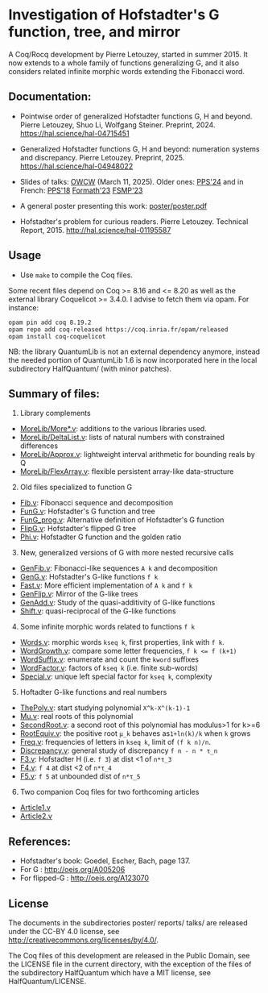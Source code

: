 
Investigation of Hofstadter's G function, tree, and mirror
==========================================================

A Coq/Rocq development by Pierre Letouzey, started in summer 2015.
It now extends to a whole family of functions generalizing G,
and it also considers related infinite morphic words extending
the Fibonacci word.

Documentation:
--------------

- Pointwise order of generalized Hofstadter functions G, H and beyond.
  Pierre Letouzey, Shuo Li, Wolfgang Steiner. Preprint, 2024.
  https://hal.science/hal-04715451

- Generalized Hofstadter functions G, H and beyond: numeration systems
  and discrepancy. Pierre Letouzey. Preprint, 2025.
  https://hal.science/hal-04948022

- Slides of talks: [OWCW](talks/owcw/talk.pdf?raw=true) (March 11, 2025).
  Older ones: [PPS'24](talks/4/expose.pdf?raw=true) and in French: [PPS'18](talks/1/expose.pdf?raw=true) [Formath'23](talks/2/expose.pdf?raw=true) [FSMP'23](talks/3/expose.pdf?raw=true)

- A general poster presenting this work: [poster/poster.pdf](poster/poster.pdf?raw=true)

- Hofstadter's problem for curious readers. Pierre Letouzey.
  Technical Report, 2015. http://hal.science/hal-01195587


Usage
-----

- Use `make` to compile the Coq files.

Some recent files depend on Coq >= 8.16 and <= 8.20 as well as the external library
Coquelicot >= 3.4.0. I advise to fetch them via opam. For instance:

```
opam pin add coq 8.19.2
opam repo add coq-released https://coq.inria.fr/opam/released
opam install coq-coquelicot
```

NB: the library QuantumLib is not an external dependency anymore,
instead the needed portion of QuantumLib 1.6 is now incorporated here
in the local subdirectory HalfQuantum/ (with minor patches).

Summary of files:
----------------

1. Library complements
  - [MoreLib/More*.v](MoreLib): additions to the various libraries used.
  - [MoreLib/DeltaList.v](MoreLib/DeltaList.v): lists of natural numbers with constrained differences
  - [MoreLib/Approx.v](MoreLib/Approx.v): lightweight interval arithmetic for bounding reals by Q
  - [MoreLib/FlexArray.v](MoreLib/FlexArray.v): flexible persistent array-like data-structure
2. Old files specialized to function G
  - [Fib.v](Fib.v): Fibonacci sequence and decomposition
  - [FunG.v](FunG.v): Hofstadter's G function and tree
  - [FunG_prog.v](FunG_prog.v): Alternative definition of Hofstadter's G function
  - [FlipG.v](FlipG.v): Hofstadter's flipped G tree
  - [Phi.v](Phi.v): Hofstadter G function and the golden ratio
3. New, generalized versions of G with more nested recursive calls
  - [GenFib.v](GenFib.v): Fibonacci-like sequences `A k` and decomposition
  - [GenG.v](GenG.v): Hofstadter's G-like functions `f k`
  - [Fast.v](Fast.v): More efficient implementation of `A k` and `f k`
  - [GenFlip.v](GenFlip.v): Mirror of the G-like trees
  - [GenAdd.v](GenAdd.v): Study of the quasi-additivity of G-like functions
  - [Shift.v](Shift.v): quasi-reciprocal of the G-like functions
4. Some infinite morphic words related to functions `f k`
  - [Words.v](Words.v): morphic words `kseq k`, first properties, link with `f k`.
  - [WordGrowth.v](WordGrowth.v): compare some letter frequencies, `f k <= f (k+1)`
  - [WordSuffix.v](WordSuffix.v): enumerate and count the `kword` suffixes
  - [WordFactor.v](WordFactor.v): factors of `kseq k` (i.e. finite sub-words)
  - [Special.v](Special.v): unique left special factor for `kseq k`, complexity
5. Hoftadter G-like functions and real numbers
  - [ThePoly.v](ThePoly.v): start studying polynomial `X^k-X^(k-1)-1`
  - [Mu.v](Mu.v): real roots of this polynomial
  - [SecondRoot.v](SecondRoot.v): a second root of this polynomial has modulus>1 for k>=6
  - [RootEquiv.v](RootEquiv.v): the positive root `μ_k` behaves as`1+ln(k)/k` when `k` grows
  - [Freq.v](Freq.v): frequencies of letters in `kseq k`, limit of `(f k n)/n`.
  - [Discrepancy.v](Discrepancy.v): general study of discrepancy `f n - n * τ_n`
  - [F3.v](F3.v): Hofstadter H (i.e. `f 3`) at dist <1 of `n*τ_3`
  - [F4.v](F4.v): `f 4` at dist <2 of `n*τ_4`
  - [F5.v](F5.v): `f 5` at unbounded dist of `n*τ_5`
6. Two companion Coq files for two forthcoming articles
  - [Article1.v](Article1.v)
  - [Article2.v](Article2.v)

References:
----------

- Hofstadter's book: Goedel, Escher, Bach, page 137.
- For G : http://oeis.org/A005206
- For flipped-G : http://oeis.org/A123070

License
-------

The documents in the subdirectories poster/ reports/ talks/ are released under the CC-BY 4.0 license,
see http://creativecommons.org/licenses/by/4.0/.

The Coq files of this development are released in the Public Domain,
see the LICENSE file in the current directory, with the exception of
the files of the subdirectory HalfQuantum which have a MIT license,
see HalfQuantum/LICENSE.
